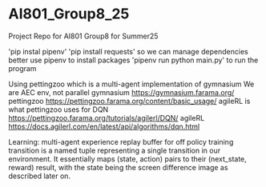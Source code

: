 # AI801_Group8_25
Project Repo for AI801 Group8 for Summer25

'pip instal pipenv'
'pip install requests'
so we can manage dependencies better
use pipenv to install packages
'pipenv run python main.py' to run the program


Using pettingzoo which is a multi-agent implementation of gymnasium
We are AEC env, not parallel
gymnasium https://gymnasium.farama.org/ 
pettingzoo https://pettingzoo.farama.org/content/basic_usage/ 
agileRL is what pettingzoo uses for DQN https://pettingzoo.farama.org/tutorials/agilerl/DQN/ 
agileRL https://docs.agilerl.com/en/latest/api/algorithms/dqn.html 


Learning:
multi-agent experience replay buffer for off policy training
transition is a named tuple representing a single transition in our environment. It essentially maps (state, action) pairs to their (next_state, reward) result, with the state being the screen difference image as described later on.